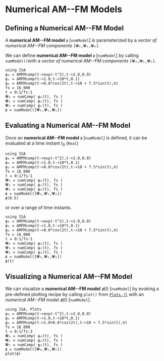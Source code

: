 # Numerical AM--FM Models

## Defining a Numerical AM--FM Model

A **numerical AM--FM model** `𝐳` [`numModel`] is parameterized by a *vector of  numerical AM--FM components* `[𝚿₀,𝚿₁,𝚿₂]`.

We can define **numerical AM--FM model** `𝐳` [`numModel`] by calling `numModel()`with a *vector of  numerical AM--FM components* `[𝚿₀,𝚿₁,𝚿₂]`.
```@example
using ISA
ψ₀ = AMFMcomp(t->exp(-t^2),t->2.0,0.0)
ψ₁ = AMFMcomp(t->1.0,t->10*t,0.1)
ψ₂ = AMFMcomp(t->0.8*cos(2t),t->10 + 7.5*sin(t),π)
fs = 16_000
t = 0:1/fs:1
𝚿₀ = numComp( ψ₀(t), fs )
𝚿₁ = numComp( ψ₁(t), fs )
𝚿₂ = numComp( ψ₂(t), fs )
𝐳 = numModel([𝚿₀,𝚿₁,𝚿₂])
```

## Evaluating a Numerical AM--FM Model
Once an  **numerical AM--FM model** `𝐳` [`numModel`] is defined, it can be evaluated at
a time instant $t_0$ (`Real`)
```@example
using ISA
ψ₀ = AMFMcomp(t->exp(-t^2),t->2.0,0.0)
ψ₁ = AMFMcomp(t->1.0,t->10*t,0.1)
ψ₂ = AMFMcomp(t->0.8*cos(2t),t->10 + 7.5*sin(t),π)
fs = 16_000
t = 0:1/fs:1
𝚿₀ = numComp( ψ₀(t), fs )
𝚿₁ = numComp( ψ₁(t), fs )
𝚿₂ = numComp( ψ₂(t), fs )
𝐳 = numModel([𝚿₀,𝚿₁,𝚿₂])
𝐳(0.5)
```
or over a range of time instants.
```@example
using ISA
ψ₀ = AMFMcomp(t->exp(-t^2),t->2.0,0.0)
ψ₁ = AMFMcomp(t->1.0,t->10*t,0.1)
ψ₂ = AMFMcomp(t->0.8*cos(2t),t->10 + 7.5*sin(t),π)
fs = 16_000
t = 0:1/fs:1
𝚿₀ = numComp( ψ₀(t), fs )
𝚿₁ = numComp( ψ₁(t), fs )
𝚿₂ = numComp( ψ₂(t), fs )
𝐳 = numModel([𝚿₀,𝚿₁,𝚿₂])
𝐳(t)
```

## Visualizing a Numerical AM--FM Model
We can visualize a **numerical AM--FM model** $𝐳(t)$ [`numModel`] by evoking a pre-defined plotting recipe by calling `plot()` from [`Plots.jl`](http://docs.juliaplots.org/latest/) with an *numerical AM--FM model* $𝐳(t)$ [`numModel`].
```@example
using ISA, Plots
ψ₀ = AMFMcomp(t->exp(-t^2),t->2.0,0.0)
ψ₁ = AMFMcomp(t->1.0,t->10*t,0.1)
ψ₂ = AMFMcomp(t->1.0+0.8*cos(2t),t->10 + 7.5*sin(t),π)
fs = 16_000
t = 0:1/fs:3
𝚿₀ = numComp( ψ₀(t), fs )
𝚿₁ = numComp( ψ₁(t), fs )
𝚿₂ = numComp( ψ₂(t), fs )
𝐳 = numModel([𝚿₀,𝚿₁,𝚿₂])
plot(𝐳)
```
